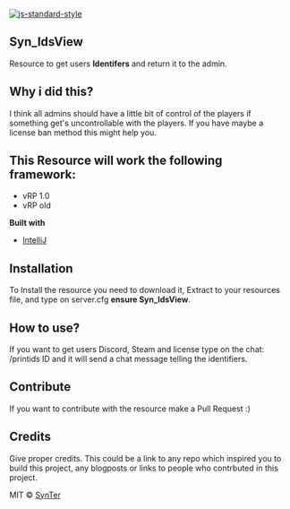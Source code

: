 [![js-standard-style](https://img.shields.io/github/followers/synterrr?label=Follow%20me%21&style=social)](https://github.com/synterrr)

## Syn_IdsView
Resource to get users **Identifers** and return it to the admin.

## Why i did this?
I think all admins should have a little bit of control of the players if something get's uncontrollable with the players.
If you have maybe a license ban method this might help you.

## This Resource will work the following framework:
- vRP 1.0
- vRP old

<b>Built with</b>
- [IntelliJ](https://www.jetbrains.com/pt-br/idea/)

## Installation
To Install the resource you need to download it, Extract to your resources file, and type on server.cfg **ensure Syn_IdsView**.

## How to use?
If you want to get users Discord, Steam and license type on the chat: /printids ID and it will send a chat message telling the identifiers.

## Contribute
If you want to contribute with the resource make a Pull Request :)

## Credits
Give proper credits. This could be a link to any repo which inspired you to build this project, any blogposts or links to people who contrbuted in this project. 

MIT © [SynTer](https://github.com/synterrr)
